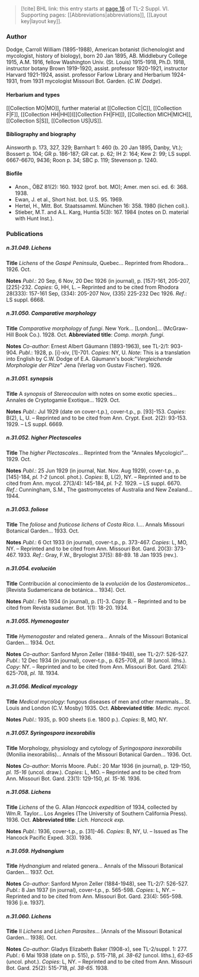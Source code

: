 > [!cite] BHL link: this entry starts at [page 16](https://www.biodiversitylibrary.org/item/103835#page/26/mode/1up) of TL-2 Suppl. VI.
> Supporting pages: [[Abbreviations|abbreviations]], [[Layout key|layout key]].

### Author

Dodge, Carroll William (1895-1988), American botanist (lichenologist and mycologist, history of biology), born 20 Jan 1895, AB. Middlebury College 1915, A.M. 1916, fellow Washington Univ. (St. Louis) 1915-1918, Ph.D. 1918, instructor botany Brown 1919-1920, assist. professor 1920-1921, instructor Harvard 1921-1924, assist. professor Farlow Library and Herbarium 1924-1931, from 1931 mycologist Missouri Bot. Garden. (*C.W. Dodge*).

#### Herbarium and types

[[Collection MO|MO]], further material at [[Collection C|C]], [[Collection F|F]], [[Collection HH|HH]]([[Collection FH|FH]]), [[Collection MICH|MICH]], [[Collection S|S]], [[Collection US|US]].

#### Bibliography and biography

Ainsworth p. 173, 327, 329; Barnhart 1: 460 (b. 20 Jan 1895, Danby, Vt.); Bossert p. 104; GR p. 186-187; GR cat. p. 62; IH 2: 164; Kew 2: 99; LS suppl. 6667-6670, 9436; Roon p. 34; SBC p. 119; Stevenson p. 1240.

#### Biofile

- Anon., ÖBZ 81(2): 160. 1932 (prof. bot. MO); Amer. men sci. ed. 6: 368. 1938.
- Ewan, J. et al., Short hist. bot. U.S. 95. 1969.
- Hertel, H., Mitt. Bot. Staatssamml. München 16: 358. 1980 (lichen coll.).
- Stieber, M.T. and A.L. Karg, Huntia 5(3): 167. 1984 (notes on D. material with Hunt Inst.).

### Publications

##### n.31.049. Lichens

**Title**
*Lichens* of the *Gaspé Peninsula*, Quebec... Reprinted from Rhodora... 1926. Oct.

**Notes**
*Publ*.: 20 Sep, 6 Nov, 20 Dec 1926 (in journal), p. \[157\]-161, 205-207, \[225\]-232. *Copies*: G, HH, L. – Reprinted and to be cited from Rhodora 28(333): 157-161 Sep, (334): 205-207 Nov, (335) 225-232 Dec 1926.
*Ref*.: LS suppl. 6668.

##### n.31.050. Comparative morphology

**Title**
*Comparative morphology* of *fungi*. New York... \[London\]... (McGraw-Hill Book Co.). 1928. Oct.
**Abbreviated title**: *Comp. morph. fungi*.

**Notes**
*Co-author*: Ernest Albert Gäumann (1893-1963), see TL-2/1: 903-904.
*Publ*.: 1928, p. \[i\]-xiv, \[1\]-701. *Copies*: NY, U.
*Note*: This is a translation into English by C.W. Dodge of E.A. Gäumann's book:"*Vergleichende Morphologie der Pilze*" Jena (Verlag von Gustav Fischer). 1926.

##### n.31.051. synopsis

**Title**
A *synopsis* of *Stereocaulon* with notes on some exotic species... Annales de Cryptogamie Exotique... 1929. Oct.

**Notes**
*Publ*.: Jul 1929 (date on cover-t.p.), cover-t.p., p. \[93\]-153. *Copies*: B(2), L, U. – Reprinted and to be cited from Ann. Crypt. Exot. 2(2): 93-153. 1929. – LS suppl. 6669.

##### n.31.052. higher Plectascales

**Title**
The *higher Plectascales*... Reprinted from the "Annales Mycologici"... 1929. Oct.

**Notes**
*Publ*.: 25 Jun 1929 (in journal, Nat. Nov. Aug 1929), cover-t.p., p. \[145\]-184, *pl. 1-2* (uncol. phot.). *Copies*: B, L(2), NY. – Reprinted and to be cited from Ann. mycol. 27(3/4): 145-184, *pl. 1-2.* 1929. – LS suppl. 6670.
*Ref*.: Cunningham, S.M., The gastromycetes of Australia and New Zealand... 1944.

##### n.31.053. foliose

**Title**
The *foliose* and *fruticose lichens* of *Costa Rica*. I.... Annals Missouri Botanical Garden... 1933. Oct.

**Notes**
*Publ*.: 6 Oct 1933 (in journal), cover-t.p., p. 373-467. *Copies*: L, MO, NY. – Reprinted and to be cited from Ann. Missouri Bot. Gard. 20(3): 373-467. 1933.
*Ref*.: Gray, F.W., Bryologist 37(5): 88-89. 18 Jan 1935 (rev.).

##### n.31.054. evolución

**Title**
Contribución al conocimiento de la *evolución* de los *Gasteromicetos*... \[Revista Sudamericana de botánica... 1934\]. Oct.

**Notes**
*Publ*.: Feb 1934 (in journal), p. \[1\]-3. *Copy*: B. – Reprinted and to be cited from Revista sudamer. Bot. 1(1): 18-20. 1934.

##### n.31.055. Hymenogaster

**Title**
*Hymenogaster* and related genera... Annals of the Missouri Botanical Garden... 1934. Oct.

**Notes**
*Co-author*: Sanford Myron Zeller (1884-1948), see TL-2/7: 526-527.
*Publ*.: 12 Dec 1934 (in journal), cover-t.p., p. 625-708, *pl. 18* (uncol. liths.). *Copy*: NY. – Reprinted and to be cited from Ann. Missouri Bot. Gard. 21(4): 625-708, *pl. 18.* 1934.

##### n.31.056. Medical mycology

**Title**
*Medical mycology*: fungous diseases of men and other mammals... St. Louis and London (C.V. Mosby) 1935. Oct.
**Abbreviated title**: *Medic. mycol.*

**Notes**
*Publ*.: 1935, p. 900 sheets (i.e. 1800 p.). *Copies*: B, MO, NY.

##### n.31.057. Syringospora inexorabilis

**Title**
Morphology, physiology and cytology of *Syringospora inexorabilis* (Monilia inexorabilis)... Annals of the Missouri Botanical Garden... 1936. Oct.

**Notes**
*Co-author*: Morris Moore.
*Publ*.: 20 Mar 1936 (in journal), p. 129-150, *pl. 15-16* (uncol. draw.). *Copies*: L, MO. – Reprinted and to be cited from Ann. Missouri Bot. Gard. 23(1): 129-150, *pl. 15-16.* 1936.

##### n.31.058. Lichens

**Title**
*Lichens* of the G. Allan *Hancock expedition* of 1934, collected by Wm.R. Taylor... Los Angeles (The University of Southern California Press). 1936. Oct.
**Abbreviated title**: *Lich. Hancock exp.*

**Notes**
*Publ*.: 1936, cover-t.p., p. \[31\]-46. *Copies*: B, NY, U. – Issued as The Hancock Pacific Exped. 3(3). 1936.

##### n.31.059. Hydnangium

**Title**
*Hydnangium* and related genera... Annals of the Missouri Botanical Garden... 1937. Oct.

**Notes**
*Co-author*: Sanford Myron Zeller (1884-1948), see TL-2/7: 526-527.
*Publ*.: 8 Jan 1937 (in journal), cover-t.p., p. 565-598. *Copies*: L, NY. – Reprinted and to be cited from Ann. Missouri Bot. Gard. 23(4): 565-598. 1936 \[i.e. 1937\].

##### n.31.060. Lichens

**Title**
II *Lichens* and *Lichen Parasites*... \[Annals of the Missouri Botanical Garden... 1938\]. Oct.

**Notes**
*Co-author*: Gladys Elizabeth Baker (1908-x), see TL-2/suppl. 1: 277.
*Publ*.: 6 Mai 1938 (date on p. 515), p. 515-718, *pl. 38-62* (uncol. liths.), *63-65* (uncol. phot.).
*Copies*: L, NY. – Reprinted and to be cited from Ann. Missouri Bot. Gard. 25(2): 515-718, *pl. 38-65.* 1938.

